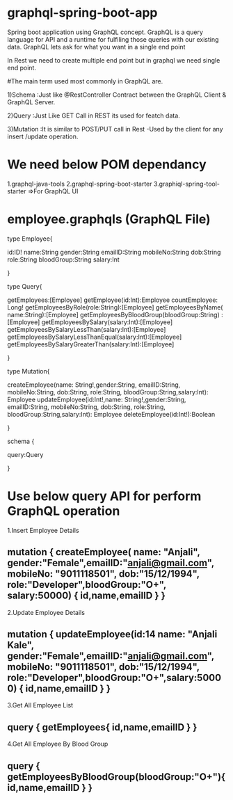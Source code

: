 # graphql-spring-boot-app
Spring boot application using GraphQL concept. GraphQL is a query language for API and a runtime for fulfiling those queries with our existing data.
GraphQL lets ask for what you want in a single end point

In Rest we need to create multiple end point but in graphql we need single end point.

#The main term used most commonly in GraphQL are.

1)Schema :Just like @RestController Contract between the GraphQL Client & GraphQL Server.

2)Query :Just Like GET Call in REST its used for featch data.

3)Mutation :It is similar to POST/PUT call in Rest -Used by the client for any insert /update operation.

# We need below POM dependancy

1.graphql-java-tools
2.graphql-spring-boot-starter
3.graphiql-spring-tool-starter =>For GraphQL UI

# employee.graphqls (GraphQL File)

type Employee{

   id:ID!
   name:String
   gender:String
   emailID:String
   mobileNo:String
   dob:String
   role:String
   bloodGroup:String
   salary:Int

}


type Query{

 getEmployees:[Employee]
 getEmployee(id:Int):Employee
 countEmployee: Long!
 getEmployeesByRole(role:String):[Employee]
 getEmployeesByName( name:String):[Employee]
 getEmployeesByBloodGroup(bloodGroup:String) :[Employee]
 getEmployeesBySalary(salary:Int):[Employee]
 getEmployeesBySalaryLessThan(salary:Int):[Employee]
 getEmployeesBySalaryLessThanEqual(salary:Int):[Employee]
 getEmployeesBySalaryGreaterThan(salary:Int):[Employee]


}

type Mutation{

createEmployee(name: String!,gender:String, emailID:String,   mobileNo:String,   dob:String,   role:String, bloodGroup:String,salary:Int): Employee
updateEmployee(id:Int!,name: String!,gender:String, emailID:String,   mobileNo:String,   dob:String,   role:String, bloodGroup:String,salary:Int): Employee
deleteEmployee(id:Int!):Boolean


}

schema {

query:Query

}

# Use below query API for perform GraphQL operation

1.Insert Employee Details

mutation { createEmployee( name: "Anjali", gender:"Female",emailID:"anjali@gmail.com",
 mobileNo: "9011118501", dob:"15/12/1994", role:"Developer",bloodGroup:"O+", salary:50000) { id,name,emailID } }
------------------------------------------------------
2.Update Employee Details

mutation { updateEmployee(id:14 name: "Anjali Kale", gender:"Female",emailID:"anjali@gmail.com", mobileNo: "9011118501", dob:"15/12/1994", role:"Developer",bloodGroup:"O+",salary:50000) { id,name,emailID } }
------------------------------------------------------
3.Get All Employee List

query { getEmployees{ id,name,emailID } }
--------------------------------------------------

4.Get All Employee By Blood Group

query { getEmployeesByBloodGroup(bloodGroup:"O+"){ id,name,emailID } }
-----------------------------------------------

